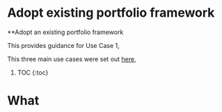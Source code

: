 # Adopt existing portfolio framework

**Adopt an existing portfolio framework

This provides guidance for Use Case 1,

This three main use cases were set out [here](https://lawrencerowland.github.io/Portfolio-frameworks.html), 
1. TOC
{:toc}

# What


